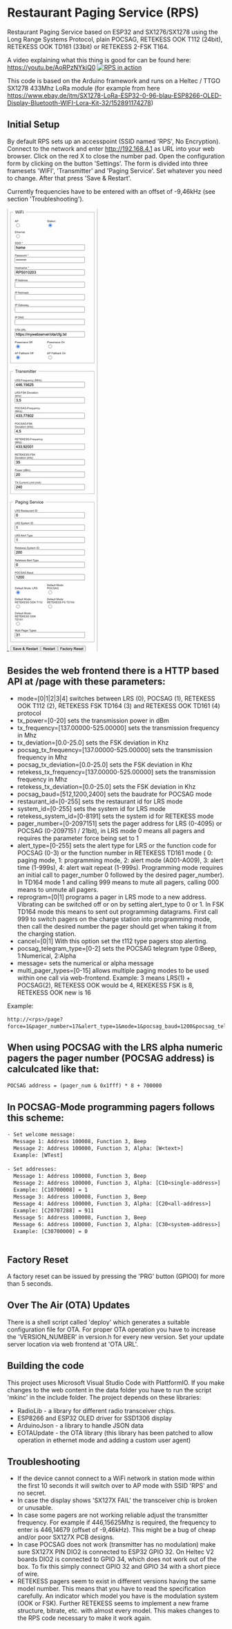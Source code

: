 # Restaurant Paging Service (RPS)
Restaurant Paging Service based on ESP32 and SX1276/SX1278 using the Long Range Systems Protocol, plain POCSAG, RETEKESS OOK T112 (24bit), RETEKESS OOK TD161 (33bit) or RETEKESS 2-FSK T164.

A video explaining what this thing is good for can be found here: https://youtu.be/AoRPzNYkjQ0
[![RPS in action](https://img.youtube.com/vi/AoRPzNYkjQ0/0.jpg)](https://www.youtube.com/watch?v=AoRPzNYkjQ0)

This code is based on the Arduino framework and runs on a Heltec / TTGO
SX1278 433Mhz LoRa module (for example from here
https://www.ebay.de/itm/SX1278-LoRa-ESP32-0-96-blau-ESP8266-OLED-Display-Bluetooth-WIFI-Lora-Kit-32/152891174278)

## Initial Setup

By default RPS sets up an accesspoint (SSID named 'RPS', No Encryption). Connect to the network and enter http://192.168.4.1 as URL into your web browser. Click on the red X to close the number pad. Open the configuration form by clicking on the button 'Settings'. The form is divided into three framesets 'WIFI', 'Transmitter' and 'Paging Service'. Set whatever you need to change. After that press 'Save & Restart'. 

Currently frequencies have to be entered with an offset of -9,46kHz (see section 'Troubleshooting').

![Settings Dialog](https://github.com/baycom/rps/raw/master/settings.jpg)


## Besides the web frontend there is a HTTP based API at /page with these parameters:
- mode=[0|1|2|3|4]
  switches between LRS (0), POCSAG (1), RETEKESS OOK T112 (2), RETEKESS FSK TD164 (3) and RETEKESS OOK TD161 (4) protocol
- tx_power=[0-20]
  sets the transmission power in dBm
- tx_frequency=[137.00000-525.00000]
  sets the transmission frequency in Mhz
- tx_deviation=[0.0-25.0]
  sets the FSK deviation in Khz
- pocsag_tx_frequency=[137.00000-525.00000]
  sets the transmission frequency in Mhz
- pocsag_tx_deviation=[0.0-25.0]
  sets the FSK deviation in Khz
- retekess_tx_frequency=[137.00000-525.00000]
  sets the transmission frequency in Mhz
- retekess_tx_deviation=[0.0-25.0]
  sets the FSK deviation in Khz
- pocsag_baud=[512,1200,2400]
  sets the baudrate for POCSAG mode
- restaurant_id=[0-255]
  sets the restaurant id for LRS mode
- system_id=[0-255]
  sets the system id for LRS mode
- retekess_system_id=[0-8191]
  sets the system id for RETEKESS mode
- pager_number=[0-2097151]
  sets the pager address for LRS (0-4095) or POCSAG (0-2097151 / 21bit), in LRS mode 0 means all pagers and requires the parameter force being set to 1
- alert_type=[0-255]
  sets the alert type for LRS or the function code for POCSAG (0-3) or the function number in RETEKESS TD161 mode (
  0: paging mode, 1: programming mode, 2: alert mode (A001-A009), 3: alert time (1-999s), 4: alert wait repeat (1-999s). Programming mode requires an initial call to pager_number 0 followed by the desired pager_number). In TD164 mode 1 and calling 999 means to mute all pagers, calling 000 means to unmute all pagers.
- reprogram=[0|1]
  programs a pager in LRS mode to a new address. Vibrating can be switched off or on by setting alert_type to 0 or 1. In FSK TD164 mode this means to sent out programming datagrams. First call 999 to switch pagers on the charge station into programming mode, then call the desired number the pager should get when taking it from the charging station. 
- cancel=[0|1]
  With this option set the t112 type pagers stop alerting.
- pocsag_telegram_type=[0-2]
  sets the POCSAG telegram type 0:Beep, 1:Numerical, 2:Alpha
- message=<text>
  sets the numerical or alpha message
- multi_pager_types=[0-15]
  allows multiple paging modes to be used within one call via web-frontend. Example: 3 means LRS(1) + POCSAG(2), RETEKESS OOK would be 4, REKEKESS FSK is 8, RETEKESS OOK new is 16 

Example:

```
http://<rps>/page?force=1&pager_number=17&alert_type=1&mode=1&pocsag_baud=1200&pocsag_telegram_type=2&message=this%20is%20a%20test
```

## When using POCSAG with the LRS alpha numeric pagers the pager number (POCSAG address) is calculcated like that:

```
POCSAG address = (pager_num & 0x1fff) * 8 + 700000
```

## In POCSAG-Mode programming pagers follows this scheme:

```
- Set welcome message: 
  Message 1: Address 100008, Function 3, Beep
  Message 2: Address 100000, Function 3, Alpha: [W<text>]
  Example: [WTest]

- Set addresses:
  Message 1: Address 100008, Function 3, Beep
  Message 2: Address 100000, Function 3, Alpha: [C10<single-address>]
  Example: [C10700008] = 1
  Message 3: Address 100008, Function 3, Beep
  Message 4: Address 100000, Function 3, Alpha: [C20<all-address>]
  Example: [C20707288] = 911
  Message 5: Address 100008, Function 3, Beep
  Message 6: Address 100000, Function 3, Alpha: [C30<system-address>]
  Example: [C30700000] = 0
  
```
## Factory Reset

A factory reset can be issued by pressing the 'PRG' button (GPIO0) for more than 5 seconds.

## Over The Air (OTA) Updates 

There is a shell script called 'deploy' which generates a suitable configuration file for OTA. For proper OTA operation you have to increase the 'VERSION_NUMBER' in version.h for every new version. Set your update server location via web frontend at 'OTA URL'.

## Building the code

This project uses Microsoft Visual Studio Code with PlattformIO. If you make changes to the web content in the data folder you have to run the script 'mkinc' in the include folder. The project depends on these libraries:

- RadioLib - a library for different radio transceiver chips.
- ESP8266 and ESP32 OLED driver for SSD1306 display
- ArduinoJson - a library to handle JSON data
- EOTAUpdate - the OTA library (this library has been patched to allow operation in ethernet mode and adding a custom user agent)

## Troubleshooting

- If the device cannot connect to a WiFi network in station mode within the first 10 seconds it will switch over to AP mode with SSID 'RPS' and no secret.
- In case the display shows 'SX127X FAIL' the transceiver chip is broken or unusable.
- In case some pagers are not working reliable adjust the transmitter frequency. For example if 446,15625Mhz is required, the frequency to enter is 446,14679 (offset of -9,46kHz). This might be a bug of cheap and/or poor SX127X PCB designs.
- In case POCSAG does not work (transmitter has no modulation) make sure SX127X PIN DIO2 is connected to ESP32 GPIO 32. On Heltec V2 boards DIO2 is connected to GPIO 34, which does not work out of the box. To fix this simply connect GPIO 32 and GPIO 34 with a short piece of wire.
- RETEKESS pagers seem to exist in different versions having the same model number. This means that you have to read the specification carefully. An indicator which model you have is the modulation system (OOK or FSK). Further RETEKESS seems to implement a new frame structure, bitrate, etc. with almost every model. This makes changes to the RPS code necessary to make it work again.
